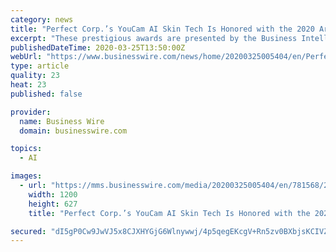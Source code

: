```yaml
---
category: news
title: "Perfect Corp.’s YouCam AI Skin Tech Is Honored with the 2020 Artificial Intelligence Excellence Award for Outstanding Innovation"
excerpt: "These prestigious awards are presented by the Business Intelligence Group to 31 of the most innovative companies around the globe, honoring organizations, products, and people who demonstrate outstanding leadership in advanced artificial intelligence (AI ..."
publishedDateTime: 2020-03-25T13:50:00Z
webUrl: "https://www.businesswire.com/news/home/20200325005404/en/Perfect-Corp.’s-YouCam-AI-Skin-Tech-Honored"
type: article
quality: 23
heat: 23
published: false

provider:
  name: Business Wire
  domain: businesswire.com

topics:
  - AI

images:
  - url: "https://mms.businesswire.com/media/20200325005404/en/781568/23/SkinTech.jpg"
    width: 1200
    height: 627
    title: "Perfect Corp.’s YouCam AI Skin Tech Is Honored with the 2020 Artificial Intelligence Excellence Award for Outstanding Innovation"

secured: "dI5gP0Cw9JwVJ5x8CJXHYGjG6Wlnywwj/4p5qegEKcgV+Rn5zv0BXbjsKCIVZM6szD3sbakD2SG6mSNpFHrKurfH/TBm6TyXcLX9Lp9t/nbIG2xKJpMQNajzwk1h5wXjMYxPvDvJMvVP1Tyhy7X+6StVhFSrSI33R8e4eefcbiZIlElqAb5R1YWW/yb2g9Rk3T6L+Kd1thpHNR/j77VS9oniYf6RJb0DDsYNOirLWJjgISR9evSv2RllKsgKuadHY1TJ1EOU614kHPLGd/GMn0CrTrsN9NiAkkDFJV6NGoHWjcsOkCyRTkb3waoxrIxL;grodHrB+ifR2/7P8aoyMRQ=="
---
```


